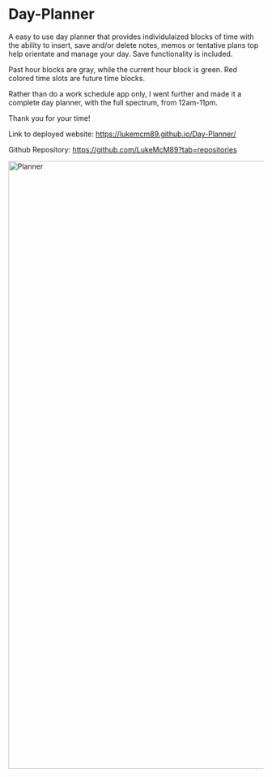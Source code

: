
# Day-Planner
A easy to use day planner that provides individulaized blocks of time with the ability to insert, save and/or delete notes, memos or tentative plans top help orientate and manage your day. Save functionality is included.

Past hour blocks are gray, while the current hour block is green. Red colored time slots are future time blocks. 

Rather than do a work schedule app only, I went further and made it a complete day planner, with the full spectrum, from 12am-11pm. 

Thank you for your time!


Link to deployed website: https://lukemcm89.github.io/Day-Planner/

Github Repository: https://github.com/LukeMcM89?tab=repositories

<img width="1199" alt="Planner" src="https://user-images.githubusercontent.com/80003989/123866287-d7dde800-d8fa-11eb-853f-cdbdb1355f29.png">
